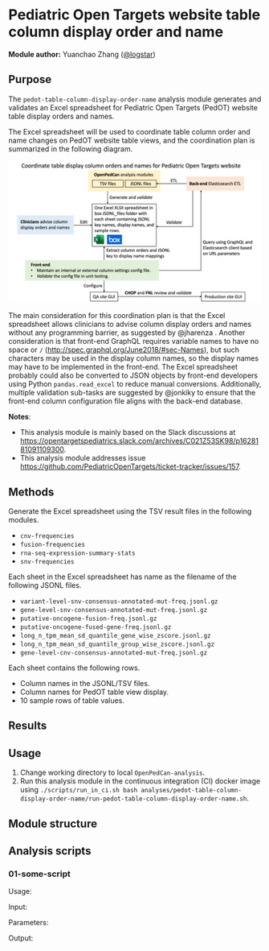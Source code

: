 # Pediatric Open Targets website table column display order and name

**Module author:** Yuanchao Zhang ([@logstar](https://github.com/logstar))

## Purpose

The `pedot-table-column-display-order-name` analysis module generates and validates an Excel spreadsheet for Pediatric Open Targets (PedOT) website table display orders and names.

The Excel spreadsheet will be used to coordinate table column order and name changes on PedOT website table views, and the coordination plan is summarized in the following diagram.

![coordination_plan](docs/pedot_table_display_column_order_name_coordination_Aug5_2021_v1.2.png)

The main consideration for this coordination plan is that the Excel spreadsheet allows clinicians to advise column display orders and names without any programming barrier, as suggested by @jharenza . Another consideration is that front-end GraphQL requires variable names to have no space or `/` (<http://spec.graphql.org/June2018/#sec-Names>), but such characters may be used in the display column names, so the display names may have to be implemented in the front-end. The Excel spreadsheet probably could also be converted to JSON objects by front-end developers using Python `pandas.read_excel` to reduce manual conversions. Additionally, multiple validation sub-tasks are suggested by @jonkiky to ensure that the front-end column configuration file aligns with the back-end database.

**Notes**:

- This analysis module is mainly based on the Slack discussions at <https://opentargetspediatrics.slack.com/archives/C021Z53SK98/p1628181091109300>.
- This analysis module addresses issue <https://github.com/PediatricOpenTargets/ticket-tracker/issues/157>.

## Methods

Generate the Excel spreadsheet using the TSV result files in the following modules.

- `cnv-frequencies`
- `fusion-frequencies`
- `rna-seq-expression-summary-stats`
- `snv-frequencies`

Each sheet in the Excel spreadsheet has name as the filename of the following JSONL files.

- `variant-level-snv-consensus-annotated-mut-freq.jsonl.gz`
- `gene-level-snv-consensus-annotated-mut-freq.jsonl.gz`
- `putative-oncogene-fusion-freq.jsonl.gz`
- `putative-oncogene-fused-gene-freq.jsonl.gz`
- `long_n_tpm_mean_sd_quantile_gene_wise_zscore.jsonl.gz`
- `long_n_tpm_mean_sd_quantile_group_wise_zscore.jsonl.gz`
- `gene-level-cnv-consensus-annotated-mut-freq.jsonl.gz`

Each sheet contains the following rows.

- Column names in the JSONL/TSV files.
- Column names for PedOT table view display.
- 10 sample rows of table values.

## Results

## Usage

1. Change working directory to local `OpenPedCan-analysis`.
2. Run this analysis module in the continuous integration (CI) docker image using `./scripts/run_in_ci.sh bash analyses/pedot-table-column-display-order-name/run-pedot-table-column-display-order-name.sh`.

## Module structure

## Analysis scripts

### 01-some-script

Usage:

Input:

Parameters:

Output:
